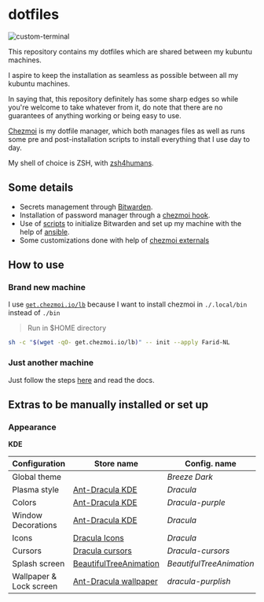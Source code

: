 # dotfiles

![custom-terminal](https://gist.githubusercontent.com/Farid-NL/522ee6558294dd4ca3040242bb3c19c4/raw/a2671e3e540d65d51e8a51edc8b7d8a22f09aeec/terminal.png)

This repository contains my dotfiles which are shared between my kubuntu machines.

I aspire to keep the installation as seamless as possible between all my kubuntu machines.

In saying that, this repository definitely has some sharp edges so while you're welcome to take whatever from it, do note that there are no guarantees of anything working or being easy to use.

[Chezmoi](https://www.chezmoi.io/) is my dotfile manager, which both manages files as well as runs some pre and post-installation scripts to install everything that I use day to day.

My shell of choice is ZSH, with [zsh4humans](https://github.com/romkatv/zsh4humans).

## Some details

- Secrets management through [Bitwarden](https://www.chezmoi.io/user-guide/password-managers).
- Installation of password manager through a [chezmoi hook](https://www.chezmoi.io/user-guide/advanced/install-your-password-manager-on-init).
- Use of [scripts](https://www.chezmoi.io/user-guide/use-scripts-to-perform-actions/#clear-the-state-of-all-run_onchange_-and-run_once_-scripts) to initialize Bitwarden and set up my machine with the help of [ansible](https://github.com/Farid-NL/ansible-personal-setup).
- Some customizations done with help of [chezmoi externals](https://www.chezmoi.io/user-guide/include-files-from-elsewhere)

## How to use

### Brand new machine

I use [`get.chezmoi.io/lb`](https://www.chezmoi.io/install/#one-line-binary-install) because I want to install chezmoi in `./.local/bin` instead of `./bin`

> Run in $HOME directory

```sh
sh -c "$(wget -qO- get.chezmoi.io/lb)" -- init --apply Farid-NL
```

### Just another machine

Just follow the steps [here](https://www.chezmoi.io/user-guide/setup) and read the docs.

## Extras to be manually installed or set up

### Appearance

**KDE**

| Configuration           | Store name                                                | Config. name             |
|-------------------------|-----------------------------------------------------------|--------------------------|
| Global theme            |                                                           | _Breeze Dark_            |
| Plasma style            | [Ant-Dracula KDE](https://store.kde.org/p/1370687)        | _Dracula_                |
| Colors                  | [Ant-Dracula KDE](https://store.kde.org/p/1370679)        | _Dracula-purple_         |
| Window Decorations      | [Ant-Dracula KDE](https://store.kde.org/p/1370682)        | _Dracula_                |
| Icons                   | [Dracula Icons](https://store.kde.org/p/1541561)          | _Dracula_                |
| Cursors                 | [Dracula cursors](https://store.kde.org/p/1669262)        | _Dracula-cursors_        |
| Splash screen           | [BeautifulTreeAnimation](https://store.kde.org/p/1433200) | _BeautifulTreeAnimation_ |
| Wallpaper & Lock screen | [Ant-Dracula wallpaper](https://store.kde.org/p/1378234)  | _dracula-purplish_       |
